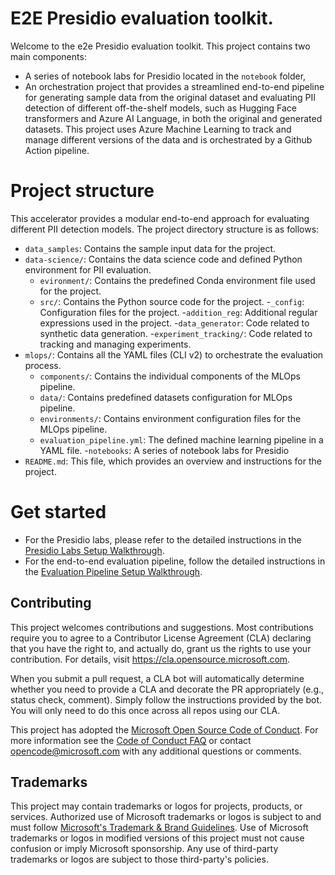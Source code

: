 # E2E Presidio evaluation toolkit.

Welcome to the e2e Presidio evaluation toolkit. This project contains two main components: 
- A series of notebook labs for Presidio located in the `notebook` folder, 
- An orchestration project that provides a streamlined end-to-end pipeline for generating sample data from the original dataset and evaluating PII detection of different off-the-shelf models, such as Hugging Face transformers and Azure AI Language, in both the original and generated datasets. This project uses Azure Machine Learning to track and manage different versions of the data and is orchestrated by a Github Action pipeline.

# Project structure
This accelerator provides a modular end-to-end approach for evaluating different PII detection models. The project directory structure is as follows:

- `data_samples`: Contains the sample input data for the project.
- `data-science/`: Contains the data science code and defined Python environment for PII evaluation.
  - `evironment/`: Contains the predefined Conda environment file used for the project.
  - `src/`: Contains the Python source code for the project.
    -`_config`: Configuration files for the project.
    -`addition_reg`: Additional regular expressions used in the project.
    -`data_generator`: Code related to synthetic data generation.
    -`experiment_tracking/`: Code related to tracking and managing experiments.
- `mlops/`: Contains all the YAML files (CLI v2) to orchestrate the evaluation process.
  - `components/`: Contains the individual components of the MLOps pipeline. 
  - `data/`: Contains predefined datasets configuration for MLOps pipeline.
  - `environments/`: Contains environment configuration files for the MLOps pipeline.
  - `evaluation_pipeline.yml`: The defined machine learning pipeline in a YAML file.
-`notebooks`: A series of notebook labs for Presidio
- `README.md`: This file, which provides an overview and instructions for the project.

# Get started
- For the Presidio labs, please refer to the detailed instructions in the [Presidio Labs Setup Walkthrough](docs/presidio_labs_setup_walkthrough.md).
- For the end-to-end evaluation pipeline, follow the detailed instructions in the [Evaluation Pipeline Setup Walkthrough](docs/evaluation_pipeline_setup_walkthrough.md).

## Contributing
This project welcomes contributions and suggestions.  Most contributions require you to agree to a
Contributor License Agreement (CLA) declaring that you have the right to, and actually do, grant us
the rights to use your contribution. For details, visit https://cla.opensource.microsoft.com.

When you submit a pull request, a CLA bot will automatically determine whether you need to provide
a CLA and decorate the PR appropriately (e.g., status check, comment). Simply follow the instructions
provided by the bot. You will only need to do this once across all repos using our CLA.

This project has adopted the [Microsoft Open Source Code of Conduct](https://opensource.microsoft.com/codeofconduct/).
For more information see the [Code of Conduct FAQ](https://opensource.microsoft.com/codeofconduct/faq/) or
contact [opencode@microsoft.com](mailto:opencode@microsoft.com) with any additional questions or comments.

## Trademarks

This project may contain trademarks or logos for projects, products, or services. Authorized use of Microsoft 
trademarks or logos is subject to and must follow 
[Microsoft's Trademark & Brand Guidelines](https://www.microsoft.com/en-us/legal/intellectualproperty/trademarks/usage/general).
Use of Microsoft trademarks or logos in modified versions of this project must not cause confusion or imply Microsoft sponsorship.
Any use of third-party trademarks or logos are subject to those third-party's policies.
